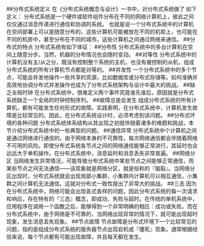 ##分布式系统定义
在《分布式系统概念与设计》一书中，对分布式系统做了 如下定义：
分布式系统是一个硬件或软件组件分布在不同的网络计算机上，彼此之间仅仅通过消息传递进行通信和协调的系统。
也就是说一个分布式系统中的计算机在空间部署上可以是随意分布的，这些计算机可能被放在不同的机柜上，也可能在不同的机房中，甚至分布在不同的城市。这些计算机之间通过网络来通信。
##分布式的特点
分布式系统有如下体征：
##分布性
分布式系统中的多台计算机在空间上随意分步。当然，机器的分布情况也会随时变动。
##对等性
分布式系统中的计算机没有主/从之分，既没有控制整个系统的主机，也没有被控制的从机，组成分布式系统的所有计算机节点都是对等的。
##并发性
一个分布式系统中的多个节点，可能会并发地操作一些共享的资源，比如数据库或分布式存储等。如何准确并高效地协调分布式并发操作也成为了分布式系统架构与设计中最大的挑战。
##缺乏全局时钟
在分布式系统中，很难定义两个事件究竟谁先谁后，原因就是分布式系统缺乏一个全局的时钟控制序列。
##故障总是会发生
组成分布式系统的所有计算机，都有可能发生任何形式的故障。实践表明，在分布式系统中，计算机发生故障是比较常见的。因此，在分布式系统设计时，必须考虑到该问题。
##分布式环境的各种问题
分布式系统体系结构从其出现之初就伴随着诸多的难题和挑战，本节介绍分布式系统中的一些典型的问题。
##通信异常
分布式系统中个计算机之间是通过网络进行通信的。由于网络本身的不可靠性，每次网络通信都会伴随着网络不可用的风险。即使分布式系统各节点之间的网络通信能够正常进行，其延时也会远远大于单机操作。在分布式系统中，消息延时和消息丢失非常普遍。
##网络分区
当网络发生异常情况，可能导致分布式系统中某些节点之间能够正常通信，而某些节点之间无法通信——该现象就是网络分区，就是俗称的『脑裂』。当网络分区出现时，分布式系统就会出现局部小集群，小集群内计算机可以相互通信，小集群之间计算机无法通信。这就对分布式一致性提出了非常大的挑战。
##三态
因为在分布式系统中，网络可能会出现各式各样的问题，因此分布式系统的每一次请求和响应，存在特有的『三态』概念，即成功、失败与超时。在传统的单机系统中，应用程序在调用一个函数之后，能够得到一个非常明确的相应：成功或失败。而在分布式系统中，由于网络是不可靠的，当网络出现异常的情况下，就可能出现超时现象，发生消息丢失现象。
##节点故障
节点故障是分布式环境下一个比较常见的问题，指的是组成分布式系统的服务器节点出现宕机或『僵死』现象。通常根据经验来说，每个节点都有可能出现故障，并且每天都在发生。
